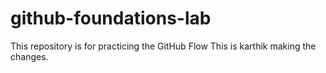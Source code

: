 # github-foundations-lab
This repository is for practicing the GitHub Flow
This is karthik making the changes.
